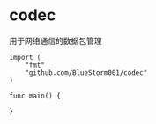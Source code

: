 # codec

用于网络通信的数据包管理

``` golang
import (
    "fmt"
    "github.com/BlueStorm001/codec"
)
```

``` golang
func main() {
   
}
```